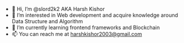 - 👋 Hi, I’m @slord2k2 AKA Harsh Kishor
- 👀 I’m interested in Web development and acquire knowledge around Data Structure and Algorithm
- 🌱 I’m currently learning frontend frameworks and Blockchain
- 📫 You can reach me at harshkishor2003@gmail.com

<!---
slord2k2/slord2k2 is a ✨ special ✨ repository because its `README.md` (this file) appears on your GitHub profile.
You can click the Preview link to take a look at your changes.
--->
